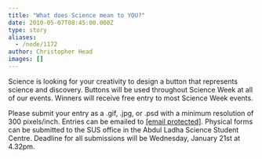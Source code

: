 ```yaml
---
title: "What does Science mean to YOU?"
date: 2010-05-07T08:45:00.000Z
type: story
aliases:
  - /node/1172
author: Christopher Head
images: []
---
```


<div class="field field-name-body field-type-text-with-summary field-label-hidden"><div class="field-items"><div class="field-item even"><p>Science is looking for your creativity to design a button that represents science and discovery. Buttons will be used throughout Science Week at all of our events. Winners will receive free entry to most Science Week events.</p>
<p>Please submit your entry as a .gif, .jpg, or .psd with a minimum resolution of 300 pixels/inch. Entries can be emailed to <a href="/cdn-cgi/l/email-protection#2555574a0b565056654248444c490b464a48"><span class="__cf_email__" data-cfemail="cbbbb9a4e5b8beb88baca6aaa2a7e5a8a4a6">[email&#xA0;protected]</span></a>. Physical forms can be submitted to the SUS office in the Abdul Ladha Science Student Centre. Deadline for all submissions will be Wednesday, January 21st at 4.32pm.</p>
</div></div></div>    <footer>
          </footer>